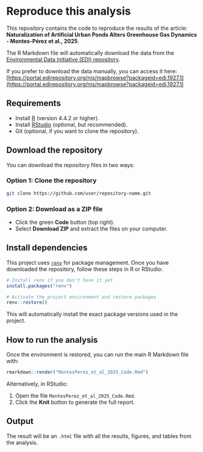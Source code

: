 # Reproduce this analysis

This repository contains the code to reproduce the results of the article: **Naturalization of Artificial Urban Ponds Alters Greenhouse Gas Dynamics - Montes-Pérez et al., 2025**.

The R Markdown file will automatically download the data from the [Environmental Data Initiative (EDI) repository](https://edirepository.org/).

If you prefer to download the data manually, you can access it here: [https://portal.edirepository.org/nis/mapbrowse?packageid=edi.1927.1](https://portal.edirepository.org/nis/mapbrowse?packageid=edi.1927.1)

## Requirements

- Install [R](https://cran.r-project.org/) (version 4.4.2 or higher).
- Install [RStudio](https://posit.co/download/rstudio/) (optional, but recommended).
- Git (optional, if you want to clone the repository).

## Download the repository

You can download the repository files in two ways:

### Option 1: Clone the repository
```bash
git clone https://github.com/user/repository-name.git
```

### Option 2: Download as a ZIP file
- Click the green **Code** button (top right).
- Select **Download ZIP** and extract the files on your computer.

##  Install dependencies

This project uses [`renv`](https://rstudio.github.io/renv/) for package management. Once you have downloaded the repository, follow these steps in R or RStudio:

```r
# Install renv if you don't have it yet
install.packages("renv")

# Activate the project environment and restore packages
renv::restore()
```

This will automatically install the exact package versions used in the project.

##  How to run the analysis

Once the environment is restored, you can run the main R Markdown file with:

```r
rmarkdown::render("MontesPerez_et_al_2025_Code.Rmd")
```

Alternatively, in RStudio:
1. Open the file `MontesPerez_et_al_2025_Code.Rmd`.
2. Click the **Knit** button to generate the full report.

## Output

The result will be an `.html` file with all the results, figures, and tables from the analysis.